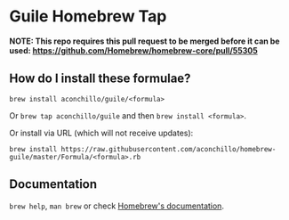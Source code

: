 # Guile Homebrew Tap

**NOTE: This repo requires this pull request to be merged before it can be used: https://github.com/Homebrew/homebrew-core/pull/55305**

## How do I install these formulae?

`brew install aconchillo/guile/<formula>`

Or `brew tap aconchillo/guile` and then `brew install <formula>`.

Or install via URL (which will not receive updates):

```
brew install https://raw.githubusercontent.com/aconchillo/homebrew-guile/master/Formula/<formula>.rb
```

## Documentation

`brew help`, `man brew` or check [Homebrew's documentation](https://docs.brew.sh).
